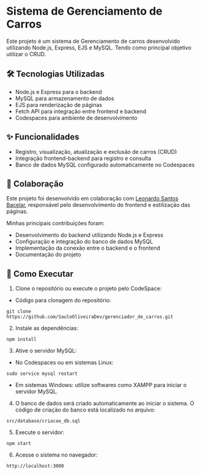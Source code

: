 # Sistema de Gerenciamento de Carros

Este projeto é um sistema de Gerenciamento de carros desenvolvido utilizando Node.js, Express, EJS e MySQL. Tendo como principal objetivo utilizar o CRUD.

## 🛠️ Tecnologias Utilizadas
- Node.js e Express para o backend
- MySQL para armazenamento de dados
- EJS para renderização de páginas
- Fetch API para integração entre frontend e backend
- Codespaces para ambiente de desenvolvimento

## ✨ Funcionalidades
- Registro, visualização, atualização e exclusão de carros (CRUD)
- Integração frontend-backend para registro e consulta
- Banco de dados MySQL configurado automaticamente no Codespaces

## 👥 Colaboração
Este projeto foi desenvolvido em colaboração com [Leonardo Santos Bacelar](https://github.com/LeonardoBCL), responsável pelo desenvolvimento do frontend e estilização das páginas.

Minhas principais contribuições foram:
- Desenvolvimento do backend utilizando Node.js e Express
- Configuração e integração do banco de dados MySQL
- Implementação da conexão entre o backend e o frontend
- Documentação do projeto

## 🚀 Como Executar

1. Clone o repositório ou execute o projeto pelo CodeSpace:
- Código para clonagem do repositório:
```
git clone https://github.com/SauloOliveiraDev/gerenciador_de_carros.git
```

2. Instale as dependências:

```
npm install
```

3. Ative o servidor MySQL:
- No Codespaces ou em sistemas Linux:
```
sudo service mysql restart
```
- Em sistemas Windows: utilize softwares como XAMPP para iniciar o servidor MySQL.

4. O banco de dados será criado automaticamente ao iniciar o sistema. O código de criação do banco está localizado no arquivo:

```
src/database/criacao_db.sql
```

5. Execute o servidor:

```
npm start
```

6. Acesse o sistema no navegador:

```
http://localhost:3000
```
